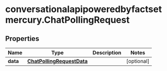 # conversationalapipoweredbyfactsetmercury.ChatPollingRequest

## Properties

Name | Type | Description | Notes
------------ | ------------- | ------------- | -------------
**data** | [**ChatPollingRequestData**](ChatPollingRequestData.md) |  | [optional] 


